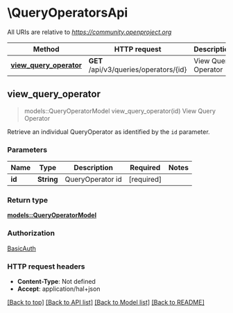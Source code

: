 # \QueryOperatorsApi

All URIs are relative to *https://community.openproject.org*

Method | HTTP request | Description
------------- | ------------- | -------------
[**view_query_operator**](QueryOperatorsApi.md#view_query_operator) | **GET** /api/v3/queries/operators/{id} | View Query Operator



## view_query_operator

> models::QueryOperatorModel view_query_operator(id)
View Query Operator

Retrieve an individual QueryOperator as identified by the `id` parameter.

### Parameters


Name | Type | Description  | Required | Notes
------------- | ------------- | ------------- | ------------- | -------------
**id** | **String** | QueryOperator id | [required] |

### Return type

[**models::QueryOperatorModel**](Query_OperatorModel.md)

### Authorization

[BasicAuth](../README.md#BasicAuth)

### HTTP request headers

- **Content-Type**: Not defined
- **Accept**: application/hal+json

[[Back to top]](#) [[Back to API list]](../README.md#documentation-for-api-endpoints) [[Back to Model list]](../README.md#documentation-for-models) [[Back to README]](../README.md)

